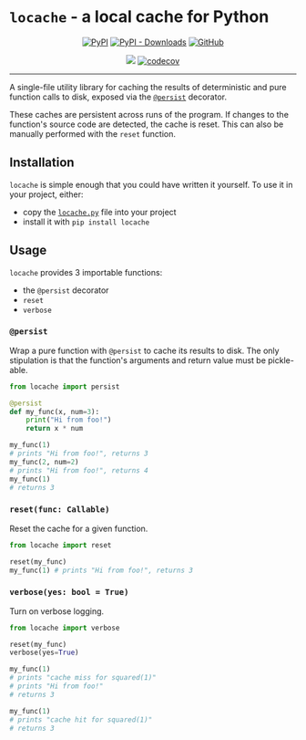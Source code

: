 # `locache` - a local cache for Python

<div align="center">

[![PyPI](https://img.shields.io/pypi/v/locache)](https://pypi.org/project/locache/)
[![PyPI - Downloads](https://img.shields.io/pypi/dm/locache?color=green&label=Downloads&logo=Python&logoColor=white)](https://pypistats.org/packages/locache)
[![GitHub](https://img.shields.io/github/license/jla-gardner/local-cache)](LICENCE.md)

[![](https://github.com/jla-gardner/load-atoms/actions/workflows/tests.yaml/badge.svg?branch=main)](https://github.com/jla-gardner/load-atoms/actions/workflows/tests.yaml)
[![codecov](https://codecov.io/gh/jla-gardner/locache/branch/master/graph/badge.svg?token=VGSFM0GWF1)](https://codecov.io/gh/jla-gardner/locache)
</div>

---

A single-file utility library for caching the results of deterministic and pure function calls to disk, exposed via the [`@persist`](#persist) decorator.

These caches are persistent across runs of the program. If changes to the function's source code are detected, the cache is reset. This can also be manually performed with the `reset` function.

## Installation

`locache` is simple enough that you could have written it yourself. To use it in your project, either:
- copy the [`locache.py`](locache.py) file into your project
- install it with
`pip install locache`

## Usage

`locache` provides 3 importable functions:
- the `@persist` decorator
- `reset`
- `verbose`

### `@persist`

Wrap a pure function with `@persist` to cache its results to disk. The only stipulation is that the function's arguments and return value must be pickle-able.

```python
from locache import persist

@persist
def my_func(x, num=3):
    print("Hi from foo!")
    return x * num

my_func(1)        
# prints "Hi from foo!", returns 3
my_func(2, num=2) 
# prints "Hi from foo!", returns 4
my_func(1)        
# returns 3
```

### `reset(func: Callable)`

Reset the cache for a given function.

```python
from locache import reset

reset(my_func)
my_func(1) # prints "Hi from foo!", returns 3
```


### `verbose(yes: bool = True)`

Turn on verbose logging.

```python
from locache import verbose

reset(my_func)
verbose(yes=True)

my_func(1) 
# prints "cache miss for squared(1)"
# prints "Hi from foo!"
# returns 3

my_func(1)
# prints "cache hit for squared(1)"
# returns 3
```